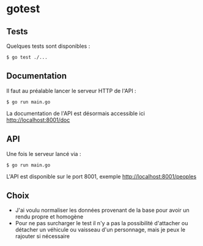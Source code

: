 # gotest

## Tests

Quelques tests sont disponibles :

```
$ go test ./...
```

## Documentation

Il faut au préalable lancer le serveur HTTP de l'API :

```
$ go run main.go
```

La documentation de l'API est désormais accessible ici [http://localhost:8001/doc](http://localhost:8001/doc)

## API

Une fois le serveur lancé via :

```
$ go run main.go
```

L'API est disponible sur le port 8001, exemple [http://localhost:8001/peoples](http://localhost:8001/peoples)

## Choix

- J'ai voulu normaliser les données provenant de la base pour avoir un rendu propre et homogène
- Pour ne pas surcharger le test il n'y a pas la possibilité d'attacher ou détacher un véhicule ou vaisseau d'un personnage, mais je peux le rajouter si nécessaire